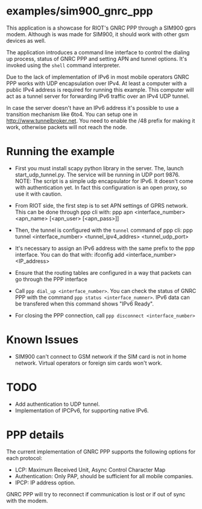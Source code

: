 examples/sim900_gnrc_ppp
============

This application is a showcase for RIOT's GNRC PPP through a SIM900 gprs modem. Although is was made for SIM900, it
should work with other gsm devices as well.

The application introduces a command line interface to control the dialing up process, status of GNRC PPP and setting
APN and tunnel options. It's invoked using the `shell` command interpreter.

Due to the lack of implementation of IPv6 in most mobile operators GNRC PPP works with UDP encapsulation over IPv4. At
least a
computer with a public IPv4 address is required for running this example. This computer will act as a tunnel server for
forwarding IPv6 traffic over an IPv4 UDP tunnel.

In case the server doesn't have an IPv6 address it's possible to use a transition mechanism like 6to4. You can setup one
in http://www.tunnelbroker.net. You need to enable the /48 prefix for making it work, otherwise packets will not reach
the node.


Running the example
=====
* First you must install scapy python library in the server. The, launch start_udp_tunnel.py. The service will be
  running in UDP port 9876.
  NOTE: The script is a simple udp encapsulator for IPv6. It doesn't come with authentication yet. In fact this configuration is
  an open proxy, so use it with caution.

* From RIOT side, the first step is to set APN settings of GPRS network. This can be done through ppp cli with:
	ppp apn <interface_number> <apn_name> [<apn_user> [<apn_pass>]]

* Then, the tunnel is configured with the `tunnel` command of ppp cli:
	ppp tunnel <interface_number> <tunnel_ipv4_addres> <tunnel_udp_port>

* It's necessary to assign an IPv6 address with the same prefix to the ppp interface. You can do that with:
	ifconfig add <interface_number> <IP_address>

* Ensure that the routing tables are configured in a way that packets can go through the PPP interface

* Call `ppp dial_up <interface_number>`. You can check the status of GNRC PPP with the command `ppp status
  <interface_numner>`. IPv6 data can be transfered when this command shows "IPv6 Ready".

* For closing the PPP connection, call `ppp disconnect <interface_number>`


Known Issues
===========
* SIM900 can't connect to GSM network if the SIM card is not in home network. Virtual operators or foreign sim cards
  won't work.

TODO
====
 * Add authentication to UDP tunnel.
 * Implementation of IPCPv6, for supporting native IPv6.

PPP details
===========
The current implementation of GNRC PPP supports the following options for each protocol:
* LCP: Maximum Received Unit, Async Control Character Map
* Authentication: Only PAP, should be sufficient for all mobile companies.
* IPCP: IP address option.

GNRC PPP will try to reconnect if communication is lost or if out of sync with the modem.

